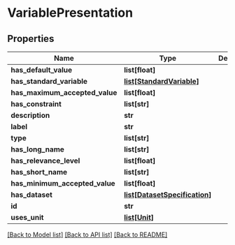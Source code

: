 # VariablePresentation

## Properties
Name | Type | Description | Notes
------------ | ------------- | ------------- | -------------
**has_default_value** | **list[float]** |  | [optional] 
**has_standard_variable** | [**list[StandardVariable]**](StandardVariable.md) |  | [optional] 
**has_maximum_accepted_value** | **list[float]** |  | [optional] 
**has_constraint** | **list[str]** |  | [optional] 
**description** | **str** |  | [optional] 
**label** | **str** |  | [optional] 
**type** | **list[str]** |  | 
**has_long_name** | **list[str]** |  | [optional] 
**has_relevance_level** | **list[float]** |  | [optional] 
**has_short_name** | **list[str]** |  | [optional] 
**has_minimum_accepted_value** | **list[float]** |  | [optional] 
**has_dataset** | [**list[DatasetSpecification]**](DatasetSpecification.md) |  | [optional] 
**id** | **str** |  | [optional] 
**uses_unit** | [**list[Unit]**](Unit.md) |  | [optional] 

[[Back to Model list]](../README.md#documentation-for-models) [[Back to API list]](../README.md#documentation-for-api-endpoints) [[Back to README]](../README.md)



